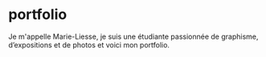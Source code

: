 # portfolio
Je m'appelle Marie-Liesse, je suis une étudiante passionnée de graphisme, d’expositions et de photos et voici mon portfolio.

